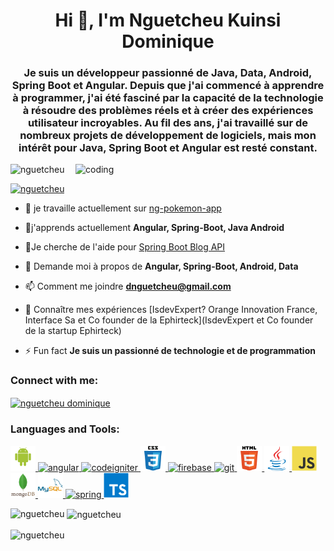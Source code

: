 <h1 align="center">Hi 👋, I'm Nguetcheu Kuinsi Dominique</h1>
<h3 align="center">Je suis un développeur passionné de Java, Data, Android, Spring Boot et Angular. Depuis que j'ai commencé à apprendre à programmer, j'ai été fasciné par la capacité de la technologie à résoudre des problèmes réels et à créer des expériences utilisateur incroyables. Au fil des ans, j'ai travaillé sur de nombreux projets de développement de logiciels, mais mon intérêt pour Java, Spring Boot et Angular est resté constant.</h3>
<img align="right" alt="coding" width="400" src="https://static.collectui.com/shots/3848914/programmer-thomas-large">

<p align="left"> <img src="https://komarev.com/ghpvc/?username=nguetcheu&label=Profile%20views&color=0e75b6&style=flat" alt="nguetcheu" /> </p>

<p align="left"> <a href="https://github.com/ryo-ma/github-profile-trophy"><img src="https://github-profile-trophy.vercel.app/?username=nguetcheu" alt="nguetcheu" /></a> </p>

- 🔭 je travaille actuellement sur [ng-pokemon-app](https://github.com/nguetcheu/ng-pokemon-app)

- 🌱j'apprends actuellement **Angular, Spring-Boot, Java Android**

- 🤝Je cherche de l'aide pour [Spring Boot Blog API](https://github.com/nguetcheu/springboot-blog-rest-api)

- 💬 Demande moi à propos de **Angular, Spring-Boot, Android, Data**

- 📫 Comment me joindre **dnguetcheu@gmail.com**

- 📄 Connaître mes expériences [IsdevExpert? Orange Innovation France, Interface Sa et Co founder de la Ephirteck](IsdevExpert et Co founder de la startup Ephirteck)

- ⚡ Fun fact **Je suis un passionné de technologie et de programmation**

<h3 align="left">Connect with me:</h3>
<p align="left">
<a href="https://fb.com/nguetcheu dominique" target="blank"><img align="center" src="https://raw.githubusercontent.com/rahuldkjain/github-profile-readme-generator/master/src/images/icons/Social/facebook.svg" alt="nguetcheu dominique" height="30" width="40" /></a>
</p>

<h3 align="left">Languages and Tools:</h3>
<p align="left"> <a href="https://developer.android.com" target="_blank" rel="noreferrer"> <img src="https://raw.githubusercontent.com/devicons/devicon/master/icons/android/android-original-wordmark.svg" alt="android" width="40" height="40"/> </a> <a href="https://angular.io" target="_blank" rel="noreferrer"> <img src="https://angular.io/assets/images/logos/angular/angular.svg" alt="angular" width="40" height="40"/> </a> <a href="https://codeigniter.com" target="_blank" rel="noreferrer"> <img src="https://cdn.worldvectorlogo.com/logos/codeigniter.svg" alt="codeigniter" width="40" height="40"/> </a> <a href="https://www.w3schools.com/css/" target="_blank" rel="noreferrer"> <img src="https://raw.githubusercontent.com/devicons/devicon/master/icons/css3/css3-original-wordmark.svg" alt="css3" width="40" height="40"/> </a> <a href="https://firebase.google.com/" target="_blank" rel="noreferrer"> <img src="https://www.vectorlogo.zone/logos/firebase/firebase-icon.svg" alt="firebase" width="40" height="40"/> </a> <a href="https://git-scm.com/" target="_blank" rel="noreferrer"> <img src="https://www.vectorlogo.zone/logos/git-scm/git-scm-icon.svg" alt="git" width="40" height="40"/> </a> <a href="https://www.w3.org/html/" target="_blank" rel="noreferrer"> <img src="https://raw.githubusercontent.com/devicons/devicon/master/icons/html5/html5-original-wordmark.svg" alt="html5" width="40" height="40"/> </a> <a href="https://www.java.com" target="_blank" rel="noreferrer"> <img src="https://raw.githubusercontent.com/devicons/devicon/master/icons/java/java-original.svg" alt="java" width="40" height="40"/> </a> <a href="https://developer.mozilla.org/en-US/docs/Web/JavaScript" target="_blank" rel="noreferrer"> <img src="https://raw.githubusercontent.com/devicons/devicon/master/icons/javascript/javascript-original.svg" alt="javascript" width="40" height="40"/> </a> <a href="https://www.mongodb.com/" target="_blank" rel="noreferrer"> <img src="https://raw.githubusercontent.com/devicons/devicon/master/icons/mongodb/mongodb-original-wordmark.svg" alt="mongodb" width="40" height="40"/> </a> <a href="https://www.mysql.com/" target="_blank" rel="noreferrer"> <img src="https://raw.githubusercontent.com/devicons/devicon/master/icons/mysql/mysql-original-wordmark.svg" alt="mysql" width="40" height="40"/> </a> <a href="https://spring.io/" target="_blank" rel="noreferrer"> <img src="https://www.vectorlogo.zone/logos/springio/springio-icon.svg" alt="spring" width="40" height="40"/> </a> <a href="https://www.typescriptlang.org/" target="_blank" rel="noreferrer"> <img src="https://raw.githubusercontent.com/devicons/devicon/master/icons/typescript/typescript-original.svg" alt="typescript" width="40" height="40"/> </a> </p>

<p><img align="left" src="https://github-readme-stats.vercel.app/api/top-langs?username=nguetcheu&show_icons=true&locale=en&layout=compact" alt="nguetcheu" /></p>

<p>&nbsp;<img align="center" src="https://github-readme-stats.vercel.app/api?username=nguetcheu&show_icons=true&locale=en" alt="nguetcheu" /></p>

<p><img align="center" src="https://github-readme-streak-stats.herokuapp.com/?user=nguetcheu&" alt="nguetcheu" /></p>
